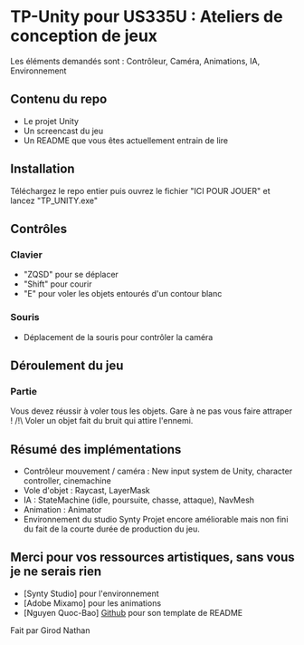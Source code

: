 # TP-Unity pour US335U : Ateliers de conception de jeux
Les éléments demandés sont : Contrôleur, Caméra, Animations, IA, Environnement

## Contenu du repo
- Le projet Unity
- Un screencast du jeu
- Un README que vous êtes actuellement entrain de lire

## Installation

Téléchargez le repo entier puis ouvrez le fichier "ICI POUR JOUER" et lancez "TP_UNITY.exe"

## Contrôles

### Clavier

- "ZQSD" pour se déplacer
- "Shift" pour courir
- "E" pour voler les objets entourés d'un contour blanc 

### Souris

- Déplacement de la souris pour contrôler la caméra

## Déroulement du jeu

### Partie

Vous devez réussir à voler tous les objets. Gare à ne pas vous faire attraper ! 
/!\ Voler un objet fait du bruit qui attire l'ennemi.

## Résumé des implémentations

- Contrôleur mouvement / caméra : New input system de Unity, character controller, cinemachine
- Vole d'objet : Raycast, LayerMask
- IA : StateMachine (idle, poursuite, chasse, attaque), NavMesh
- Animation : Animator
- Environnement du studio Synty
Projet encore améliorable mais non fini du fait de la courte durée de production du jeu.

## Merci pour vos ressources artistiques, sans vous je ne serais rien

  - [Synty Studio] pour l'environnement
  - [Adobe Mixamo] pour les animations
  - [Nguyen Quoc-Bao] [Github](https://github.com/Baokebab) pour son template de README


Fait par Girod Nathan
